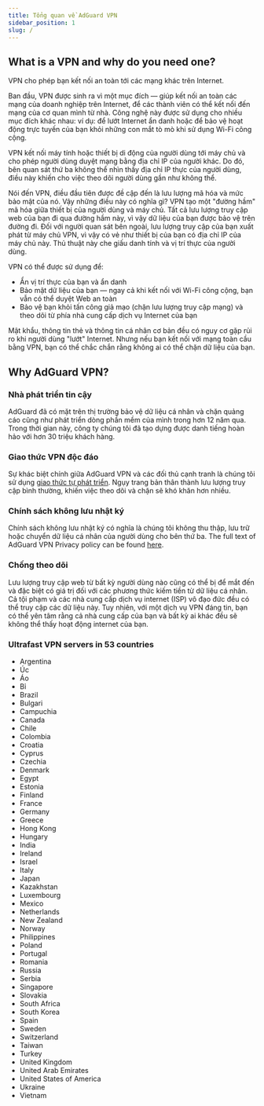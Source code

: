 ```yaml
---
title: Tổng quan về AdGuard VPN
sidebar_position: 1
slug: /
---
```


## What is a VPN and why do you need one?

VPN cho phép bạn kết nối an toàn tới các mạng khác trên Internet.

Ban đầu, VPN được sinh ra vì một mục đích — giúp kết nối an toàn các mạng của doanh nghiệp trên Internet, để các thành viên có thể kết nối đến mạng của cơ quan mình từ nhà. Công nghệ này được sử dụng cho nhiều mục đích khác nhau: ví dụ: để lướt Internet ẩn danh hoặc để bảo vệ hoạt động trực tuyến của bạn khỏi những con mắt tò mò khi sử dụng Wi-Fi công cộng.

VPN kết nối máy tính hoặc thiết bị di động của người dùng tới máy chủ và cho phép người dùng duyệt mạng bằng địa chỉ IP của người khác. Do đó, bên quan sát thứ ba không thể nhìn thấy địa chỉ IP thực của người dùng, điều này khiến cho việc theo dõi người dùng gần như không thể.

Nói đến VPN, điều đầu tiên được đề cập đến là lưu lượng mã hóa và mức bảo mật của nó. Vậy những điều này có nghĩa gì? VPN tạo một "đường hầm" mã hóa giữa thiết bị của người dùng và máy chủ. Tất cả lưu lượng truy cập web của bạn đi qua đường hầm này, vì vậy dữ liệu của bạn được bảo vệ trên đường đi. Đối với người quan sát bên ngoài, lưu lượng truy cập của bạn xuất phát từ máy chủ VPN, vì vậy có vẻ như thiết bị của bạn có địa chỉ IP của máy chủ này. Thủ thuật này che giấu danh tính và vị trí thực của người dùng.

VPN có thể được sử dụng để:

* Ẩn vị trí thực của bạn và ẩn danh
* Bảo mật dữ liệu của bạn — ngay cả khi kết nối với Wi-Fi công cộng, bạn vẫn có thể duyệt Web an toàn
* Bảo vệ bạn khỏi tấn công giả mạo (chặn lưu lượng truy cập mạng) và theo dõi từ phía nhà cung cấp dịch vụ Internet của bạn

Mật khẩu, thông tin thẻ và thông tin cá nhân cơ bản đều có nguy cơ gặp rủi ro khi người dùng "lướt" Internet. Nhưng nếu bạn kết nối với mạng toàn cầu bằng VPN, bạn có thể chắc chắn rằng không ai có thể chặn dữ liệu của bạn.

## Why AdGuard VPN?

### Nhà phát triển tin cậy
AdGuard đã có mặt trên thị trường bảo vệ dữ liệu cá nhân và chặn quảng cáo cũng như phát triển dòng phần mềm của mình trong hơn 12 năm qua. Trong thời gian này, công ty chúng tôi đã tạo dựng được danh tiếng hoàn hảo với hơn 30 triệu khách hàng.

### Giao thức VPN độc đáo
Sự khác biệt chính giữa AdGuard VPN và các đối thủ cạnh tranh là chúng tôi sử dụng [giao thức tự phát triển](/general/adguard-vpn-protocol.mdx). Ngụy trang bản thân thành lưu lượng truy cập bình thường, khiến việc theo dõi và chặn sẽ khó khăn hơn nhiều.

### Chính sách không lưu nhật ký

Chính sách không lưu nhật ký có nghĩa là chúng tôi không thu thập, lưu trữ hoặc chuyển dữ liệu cá nhân của người dùng cho bên thứ ba. The full text of AdGuard VPN Privacy policy can be found [here](https://adguard-vpn.com/privacy.html).

### Chống theo dõi
Lưu lượng truy cập web từ bất kỳ người dùng nào cũng có thể bị để mắt đến và đặc biệt có giá trị đối với các phương thức kiếm tiền từ dữ liệu cá nhân. Cả tội phạm và các nhà cung cấp dịch vụ internet (ISP) vô đạo đức đều có thể truy cập các dữ liệu này. Tuy nhiên, với một dịch vụ VPN đáng tin, bạn có thể yên tâm rằng cả nhà cung cấp của bạn và bất kỳ ai khác đều sẽ không thể thấy hoạt động internet của bạn.

### Ultrafast VPN servers in 53 countries

* Argentina
* Úc
* Áo
* Bỉ
* Brazil
* Bulgari
* Campuchia
* Canada
* Chile
* Colombia
* Croatia
* Cyprus
* Czechia
* Denmark
* Egypt
* Estonia
* Finland
* France
* Germany
* Greece
* Hong Kong
* Hungary
* India
* Ireland
* Israel
* Italy
* Japan
* Kazakhstan
* Luxembourg
* Mexico
* Netherlands
* New Zealand
* Norway
* Philippines
* Poland
* Portugal
* Romania
* Russia
* Serbia
* Singapore
* Slovakia
* South Africa
* South Korea
* Spain
* Sweden
* Switzerland
* Taiwan
* Turkey
* United Kingdom
* United Arab Emirates
* United States of America
* Ukraine
* Vietnam
